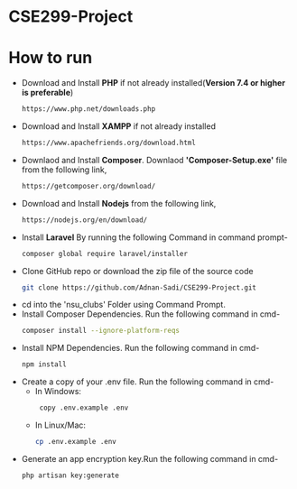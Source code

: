 # CSE299-Project

# How to run
- Download and Install **PHP** if not already installed(**Version 7.4 or higher is preferable**)
  ```bash
  https://www.php.net/downloads.php
  ```
- Download and Install **XAMPP** if not already installed
  ```bash
  https://www.apachefriends.org/download.html
  ```
- Downlaod and Install **Composer**. Downlaod **'Composer-Setup.exe'** file from the following link,
  ```bash
  https://getcomposer.org/download/
  ```
- Download and Install **Nodejs** from the following link,
  ```bash
  https://nodejs.org/en/download/
  ```
- Install **Laravel** By running the following Command in command prompt-
  ```bash
  composer global require laravel/installer
  ```
- Clone GitHub repo or download the zip file of the source code
  ```bash
  git clone https://github.com/Adnan-Sadi/CSE299-Project.git
  ```
- cd into the 'nsu_clubs' Folder using Command Prompt.
- Install Composer Dependencies. Run the following command in cmd-
   ```bash
   composer install --ignore-platform-reqs
   ```
- Install NPM Dependencies. Run the following command in cmd-
   ```bash
   npm install
   ```
- Create a copy of your .env file. Run the following command in cmd-
  - In Windows:
    ```bash
     copy .env.example .env
     ```
  - In Linux/Mac:
     ```bash
     cp .env.example .env
     ```
- Generate an app encryption key.Run the following command in cmd-
  ```bash
  php artisan key:generate
  ```
